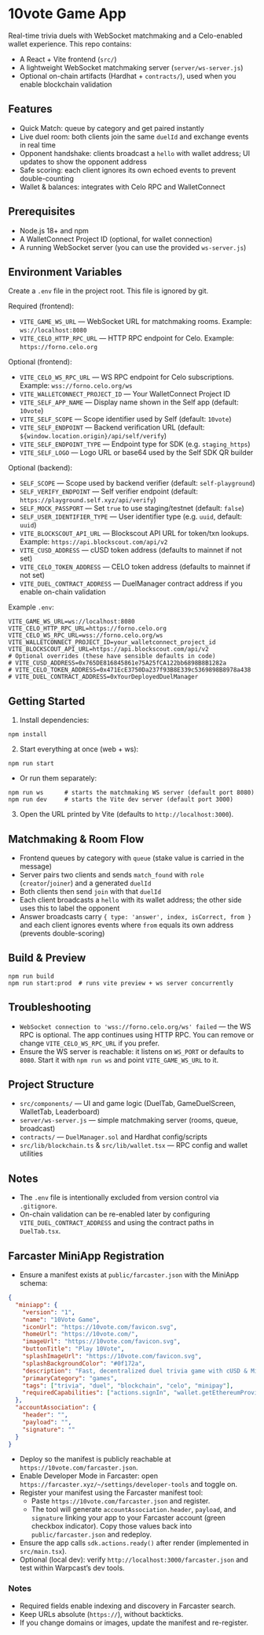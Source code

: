 
# 10vote Game App

Real-time trivia duels with WebSocket matchmaking and a Celo-enabled wallet experience. This repo contains:
- A React + Vite frontend (`src/`)
- A lightweight WebSocket matchmaking server (`server/ws-server.js`)
- Optional on-chain artifacts (Hardhat + `contracts/`), used when you enable blockchain validation

## Features
- Quick Match: queue by category and get paired instantly
- Live duel room: both clients join the same `duelId` and exchange events in real time
- Opponent handshake: clients broadcast a `hello` with wallet address; UI updates to show the opponent address
- Safe scoring: each client ignores its own echoed events to prevent double-counting
- Wallet & balances: integrates with Celo RPC and WalletConnect

## Prerequisites
- Node.js 18+ and npm
- A WalletConnect Project ID (optional, for wallet connection)
- A running WebSocket server (you can use the provided `ws-server.js`)

## Environment Variables
Create a `.env` file in the project root. This file is ignored by git.

Required (frontend):
- `VITE_GAME_WS_URL` — WebSocket URL for matchmaking rooms. Example: `ws://localhost:8080`
- `VITE_CELO_HTTP_RPC_URL` — HTTP RPC endpoint for Celo. Example: `https://forno.celo.org`

Optional (frontend):
- `VITE_CELO_WS_RPC_URL` — WS RPC endpoint for Celo subscriptions. Example: `wss://forno.celo.org/ws`
- `VITE_WALLETCONNECT_PROJECT_ID` — Your WalletConnect Project ID
- `VITE_SELF_APP_NAME` — Display name shown in the Self app (default: `10vote`)
- `VITE_SELF_SCOPE` — Scope identifier used by Self (default: `10vote`)
- `VITE_SELF_ENDPOINT` — Backend verification URL (default: `${window.location.origin}/api/self/verify`)
- `VITE_SELF_ENDPOINT_TYPE` — Endpoint type for SDK (e.g. `staging_https`)
- `VITE_SELF_LOGO` — Logo URL or base64 used by the Self SDK QR builder

Optional (backend):
- `SELF_SCOPE` — Scope used by backend verifier (default: `self-playground`)
- `SELF_VERIFY_ENDPOINT` — Self verifier endpoint (default: `https://playground.self.xyz/api/verify`)
- `SELF_MOCK_PASSPORT` — Set `true` to use staging/testnet (default: `false`)
- `SELF_USER_IDENTIFIER_TYPE` — User identifier type (e.g. `uuid`, default: `uuid`)
- `VITE_BLOCKSCOUT_API_URL` — Blockscout API URL for token/txn lookups. Example: `https://api.blockscout.com/api/v2`
- `VITE_CUSD_ADDRESS` — cUSD token address (defaults to mainnet if not set)
- `VITE_CELO_TOKEN_ADDRESS` — CELO token address (defaults to mainnet if not set)
- `VITE_DUEL_CONTRACT_ADDRESS` — DuelManager contract address if you enable on-chain validation

Example `.env`:
```
VITE_GAME_WS_URL=ws://localhost:8080
VITE_CELO_HTTP_RPC_URL=https://forno.celo.org
VITE_CELO_WS_RPC_URL=wss://forno.celo.org/ws
VITE_WALLETCONNECT_PROJECT_ID=your_walletconnect_project_id
VITE_BLOCKSCOUT_API_URL=https://api.blockscout.com/api/v2
# Optional overrides (these have sensible defaults in code)
# VITE_CUSD_ADDRESS=0x765DE816845861e75A25fCA122bb6898B8B1282a
# VITE_CELO_TOKEN_ADDRESS=0x471EcE3750Da237f93B8E339c5369898B8978a438
# VITE_DUEL_CONTRACT_ADDRESS=0xYourDeployedDuelManager
```

## Getting Started
1. Install dependencies:
```
npm install
```
2. Start everything at once (web + ws):
```
npm run start
```
   - Or run them separately:
```
npm run ws      # starts the matchmaking WS server (default port 8080)
npm run dev     # starts the Vite dev server (default port 3000)
```
3. Open the URL printed by Vite (defaults to `http://localhost:3000`).

## Matchmaking & Room Flow
- Frontend queues by category with `queue` (stake value is carried in the message)
- Server pairs two clients and sends `match_found` with `role` (`creator`/`joiner`) and a generated `duelId`
- Both clients then send `join` with that `duelId`
- Each client broadcasts a `hello` with its wallet address; the other side uses this to label the opponent
- Answer broadcasts carry `{ type: 'answer', index, isCorrect, from }` and each client ignores events where `from` equals its own address (prevents double-scoring)

## Build & Preview
```
npm run build
npm run start:prod  # runs vite preview + ws server concurrently
```

## Troubleshooting
- `WebSocket connection to 'wss://forno.celo.org/ws' failed` — the WS RPC is optional. The app continues using HTTP RPC. You can remove or change `VITE_CELO_WS_RPC_URL` if you prefer.
- Ensure the WS server is reachable: it listens on `WS_PORT` or defaults to `8080`. Start it with `npm run ws` and point `VITE_GAME_WS_URL` to it.

## Project Structure
- `src/components/` — UI and game logic (DuelTab, GameDuelScreen, WalletTab, Leaderboard)
- `server/ws-server.js` — simple matchmaking server (rooms, queue, broadcast)
- `contracts/` — `DuelManager.sol` and Hardhat config/scripts
- `src/lib/blockchain.ts` & `src/lib/wallet.tsx` — RPC config and wallet utilities

## Notes
- The `.env` file is intentionally excluded from version control via `.gitignore`.
- On-chain validation can be re-enabled later by configuring `VITE_DUEL_CONTRACT_ADDRESS` and using the contract paths in `DuelTab.tsx`.
  
## Farcaster MiniApp Registration

- Ensure a manifest exists at `public/farcaster.json` with the MiniApp schema:

```json
{
  "miniapp": {
    "version": "1",
    "name": "10Vote Game",
    "iconUrl": "https://10vote.com/favicon.svg",
    "homeUrl": "https://10vote.com/",
    "imageUrl": "https://10vote.com/favicon.svg",
    "buttonTitle": "Play 10Vote",
    "splashImageUrl": "https://10vote.com/favicon.svg",
    "splashBackgroundColor": "#0f172a",
    "description": "Fast, decentralized duel trivia game with cUSD & MiniPay support.",
    "primaryCategory": "games",
    "tags": ["trivia", "duel", "blockchain", "celo", "minipay"],
    "requiredCapabilities": ["actions.signIn", "wallet.getEthereumProvider"]
  },
  "accountAssociation": {
    "header": "",
    "payload": "",
    "signature": ""
  }
}
```

- Deploy so the manifest is publicly reachable at `https://10vote.com/farcaster.json`.
- Enable Developer Mode in Farcaster: open `https://farcaster.xyz/~/settings/developer-tools` and toggle on.
- Register your manifest using the Farcaster manifest tool:
  - Paste `https://10vote.com/farcaster.json` and register.
  - The tool will generate `accountAssociation.header`, `payload`, and `signature` linking your app to your Farcaster account (green checkbox indicator). Copy those values back into `public/farcaster.json` and redeploy.
- Ensure the app calls `sdk.actions.ready()` after render (implemented in `src/main.tsx`).
- Optional (local dev): verify `http://localhost:3000/farcaster.json` and test within Warpcast’s dev tools.

### Notes
- Required fields enable indexing and discovery in Farcaster search.
- Keep URLs absolute (`https://`), without backticks.
- If you change domains or images, update the manifest and re-register.
  